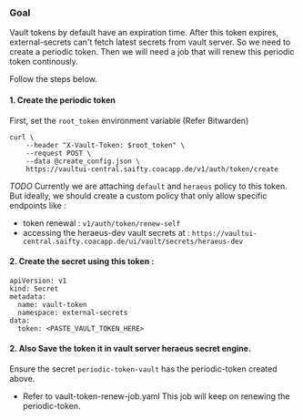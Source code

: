 ### Goal
Vault tokens by default have an expiration time. After this token expires, external-secrets can't fetch latest secrets from
vault server.
So we need to create a periodic token. Then we will need a job that will renew this periodic token continously.

Follow the steps below.

#### 1. Create the periodic token

First, set the `root_token` environment variable (Refer Bitwarden)
```
curl \
    --header "X-Vault-Token: $root_token" \
    --request POST \
    --data @create_config.json \
    https://vaultui-central.saifty.coacapp.de/v1/auth/token/create
```



*TODO* 
Currently we are attaching `default` and `heraeus` policy to this token. But ideally, we should create a custom policy that 
only allow specific endpoints like : 
- token renewal : `v1/auth/token/renew-self`
- accessing the heraeus-dev vault secrets at : `https://vaultui-central.saifty.coacapp.de/ui/vault/secrets/heraeus-dev`


#### 2. Create the secret using this token : 
```
apiVersion: v1
kind: Secret
metadata:
  name: vault-token
  namespace: external-secrets
data:
  token: <PASTE_VAULT_TOKEN_HERE>
```

#### 2. Also Save the token it in vault server heraeus secret engine.
Ensure the secret `periodic-token-vault` has the periodic-token created above.
- Refer to vault-token-renew-job.yaml
  This job will keep on renewing the periodic-token.
